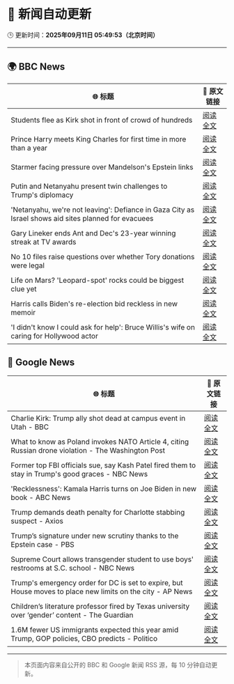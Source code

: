 # 🧠 新闻自动更新

🕒 更新时间：**2025年09月11日 05:49:53（北京时间）**

---

## 🌍 BBC News

| 🌐 标题 | 🔗 原文链接 |
|--------|-------------|
| Students flee as Kirk shot in front of crowd of hundreds | [阅读全文](https://www.bbc.com/news/videos/c2ejgzyggpmo?at_medium=RSS&at_campaign=rss) |
| Prince Harry meets King Charles for first time in more than a year | [阅读全文](https://www.bbc.com/news/articles/cly14jq42djo?at_medium=RSS&at_campaign=rss) |
| Starmer facing pressure over Mandelson's Epstein links | [阅读全文](https://www.bbc.com/news/articles/cwy9jqn0vyjo?at_medium=RSS&at_campaign=rss) |
| Putin and Netanyahu present twin challenges to Trump's diplomacy | [阅读全文](https://www.bbc.com/news/articles/cvg9pnpqm2jo?at_medium=RSS&at_campaign=rss) |
| 'Netanyahu, we're not leaving': Defiance in Gaza City as Israel shows aid sites planned for evacuees | [阅读全文](https://www.bbc.com/news/articles/c0lkz0l4x51o?at_medium=RSS&at_campaign=rss) |
| Gary Lineker ends Ant and Dec's 23-year winning streak at TV awards | [阅读全文](https://www.bbc.com/news/articles/cg7dgd394kno?at_medium=RSS&at_campaign=rss) |
| No 10 files raise questions over whether Tory donations were legal | [阅读全文](https://www.bbc.com/news/articles/cp3qww29146o?at_medium=RSS&at_campaign=rss) |
| Life on Mars? 'Leopard-spot' rocks could be biggest clue yet | [阅读全文](https://www.bbc.com/news/articles/cd725pj0g9ro?at_medium=RSS&at_campaign=rss) |
| Harris calls Biden's re-election bid reckless in new memoir | [阅读全文](https://www.bbc.com/news/articles/cq5jgg1491do?at_medium=RSS&at_campaign=rss) |
| 'I didn't know I could ask for help': Bruce Willis's wife on caring for Hollywood actor | [阅读全文](https://www.bbc.com/news/videos/cp8j2v458z8o?at_medium=RSS&at_campaign=rss) |

## 📰 Google News

| 🌐 标题 | 🔗 原文链接 |
|--------|-------------|
| Charlie Kirk: Trump ally shot dead at campus event in Utah - BBC | [阅读全文](https://news.google.com/rss/articles/CBMiVEFVX3lxTFAwRkllRTNpOWlRU3ZFMVdLbjhSSkRfOGNILUdEcUtNUi13eWx4QTRqY0VGam5Ka2xJZzNRUlVpTHpzV2Vqd21rQkVzV0lDdE1rV2NMNA?oc=5) |
| What to know as Poland invokes NATO Article 4, citing Russian drone violation - The Washington Post | [阅读全文](https://news.google.com/rss/articles/CBMilgFBVV95cUxPTXBwRjNrZ0Y0a25CVUFXMldQbEJudDB4djMxZWZ0b2RDTTFkT1hsWmdsak1ieEg1TUZNdmplVjhFYklOMXRqdmt6UnFhaHZUWlFxZWV5ZW9fY2U1MGhzTkJWV3NabURkNDRCNUZhVmozMU1MM3Ywd2cyMDM2T0pIbjdqMkZscGlmc0hmdS1oUW1IaDVnS0E?oc=5) |
| Former top FBI officials sue, say Kash Patel fired them to stay in Trump's good graces - NBC News | [阅读全文](https://news.google.com/rss/articles/CBMizgFBVV95cUxPNVhON1gxay1iSHByWEFoejhEeDFweFh1cUh4RUQ1b1ZmTUl5OXJNYjh2R2x4SThZTEpPVDV3MzB2aENhN2ZvYzZXMUR4Q1pVNlJjMGo3bzVTOGljUkota3U4cHdaMzBIUEZNNU1YNjVWMnMwV21WNXh6aTNTWUQ5RVFUUWd1ZnhwTXUzbTJUdmZlcmQ5ZEhRLW5VU0RabnJERVFzYzY3a0cwb1c5ZEFzUFl4Y1hnYTBrOWkwQXFyVEotdHhBaHN0QjBSY0d3d9IBVkFVX3lxTE4tZmhIb21UcDExQ204T0xJeS1HQnh1ck9XQ3RxZXFFeHk3ZUZLdThNdEw2ejgxUjQ0RVo4dWJ5N0U3RVlBdWRmUThWTHJHNVdlZTNLb293?oc=5) |
| 'Recklessness': Kamala Harris turns on Joe Biden in new book - ABC News | [阅读全文](https://news.google.com/rss/articles/CBMipAFBVV95cUxQV3hsbFlfQVhQMllOTWRCVlh3Qi1kU0tBdmdPMXRWRTE0UXQ1eVNFRzZGVmJkanE1V3FKVHpPTDNLdFBUNVh0VDhRb0N6NlNfUl8wODF1amlrYTFOMkowaUZMWXM3Q0RybENKc1VlaU1GMnA4UFBiWVJlMGFtM3cyWWN4WW9OZ09POGVDeWk3b0RjRHRsTG1wM0cxYnI4ZWRmazJTUdIBqgFBVV95cUxPWW5yWUZTSjlKMHlYby1hdE9LbFR5cDQ0cDVsRDdDbDgxaktfbjluUzhCTjN5YXBLaHJSNzhQQmh6eWdGcXNLb1dxOHc1Y1UzVElfWkpaM0VhZHdSVkZaRlltVFlCaWgtR2VlQzNVVGk1aWxubVNDT2NmNkJqSG53bHhpSm10X1JmZDdzZ3NqakU4eWxwZEZOd24xczJ3bWZnd0JVUFdtTnNYdw?oc=5) |
| Trump demands death penalty for Charlotte stabbing suspect - Axios | [阅读全文](https://news.google.com/rss/articles/CBMiigFBVV95cUxOWkdaWXhQMnRGVGhLM1FlNDA0N2RyMXV1SVE0ZGo4ai04aXNvektSanNfYklCTThKLTBQbGFZLW9aSTBPVlhVeTB1OTJJRkc0eXdKVDdRX2hNTDgwc1lUVlRTeVIxVUNUM0hCVXRxMi1KaFhrQU1Xb2lWTkZMX2NtN1dOMy1xSTFsOVE?oc=5) |
| Trump’s signature under new scrutiny thanks to the Epstein case - PBS | [阅读全文](https://news.google.com/rss/articles/CBMiogFBVV95cUxPTFdpM0RGRmZURk1GakRMVkZUWU92elA2SlZjNHVhMXd2dHJ0SC0yREdGMmdFemtaX0tSWEl0b2JGWlM4Z0NoUURDc2thNE5Mb1ZJaFlEa0Y3TjVSaV9fc01aR2Nsbm43VjhQWjM1TURVaHUzS291ZzdVOS00NUc0UlFkblZHU1RXMWVodkFVcE5XWGtvb1l5cGdZNTZ6Y2hta2fSAacBQVVfeXFMT25Ca201LTV6LWdBYUVHUDRyRndEZnFNZTF3X3R0N3BHNml2U2U4a3ZXMjhWYWVHZjRNZW9VRHBSNE1GRE9UeW1jQjZWWkM0eG05ZWVMNzhiWGdwRDdyb3JGZkdTUEp1Mi1iY1F0UXh0UjB6c3dBcVJzSjFwc0I0U3htTWdyeGlTTURDamh1RFpzd1JxQ1pNdDh1TFBmaXA1ckU4MjdMSUk?oc=5) |
| Supreme Court allows transgender student to use boys' restrooms at S.C. school - NBC News | [阅读全文](https://news.google.com/rss/articles/CBMiwwFBVV95cUxQaDRoZS03SW1vLTNKZlp4MlRZOVNUaGk1cTYydmg3TFVVR3dJOGpJNld0MFl3WXNpLXdMdGM0Q1NGaElUZDd1aG50a1ZMVlJmOTRWRlptWjc3Mk10Ml92ZmwwWlhwYjNnMFd5Mm9WbUJPQUNISnhKNzlIZUwxdkdnUkZvS2h3ZHVzTVE3WTJEZ0ZMNEZyWHdUMEpJLV9IdWM5QUFsaVBDeGFzdDZsQzBvTVFLVEJoM1JZNURwSW9pNWJDa2fSAVZBVV95cUxPVENYQ3Znc1J6NUp3aDloelVpTHVBNmw0UHlLUGk3THEycllNOXFzVWc0Qkw3QnZsQzZqcUx0cXBiWVljbTEtb0tnU2ZaZmlpNEVIRHd3Zw?oc=5) |
| Trump's emergency order for DC is set to expire, but House moves to place new limits on the city - AP News | [阅读全文](https://news.google.com/rss/articles/CBMinwFBVV95cUxPRnR6QTBKSG1lVnl4X0tCOVhDb2x5UVpncnlvVmRZSjZfeUtrRk81UDEwSVRFdFZxT3pVbUp3UFVEWHdCQlZwdS02bTlwY1NJR3pIREt3aTFYNEFEaVNfeENQVUZLZUJrV0d3Q3g1QTRvcUhDWGNGakZfNndmOHdTYTdhV3FtdEZIdEZZejJxenpKQnlaMFNlaGl4U25YR0E?oc=5) |
| Children’s literature professor fired by Texas university over ‘gender’ content - The Guardian | [阅读全文](https://news.google.com/rss/articles/CBMinAFBVV95cUxQR0Q4T2t1REdaS1hpaWdKRHRQcW8wYl9mZTdyUWswa2NzLTV2WjZ3anl0TTNRVmd0bTkzb1hHVEJxYWtibzlOMDlWN1lTVFV1QkxtNTJrSXB4UUxzV01NMGN1Y3hKTXM2QUw3b2w0Um1yRlQ4bGsybE8zdWVzU1IwRTBBbW9LWVJhUThFblhFdE5ZRWdQNjQtRlo2UXo?oc=5) |
| 1.6M fewer US immigrants expected this year amid Trump, GOP policies, CBO predicts - Politico | [阅读全文](https://news.google.com/rss/articles/CBMi4AFBVV95cUxORzJQdUd1U1hsU3djYlBOTGV6WmxKVV9jUU5URkJ0SWs4MTJ2VzBhckpZMDNvM2RUSWpCdGxPLVZDcy1lY3NqeEhfeVJpNjdqZnpfSTUybzU0ZXF6SGZvWVZHWGdGMGRDcURycmo0blhGaW9nWG5yaENnajZIeFBTeWhYdTFrSWNzVzB0dG5zN19lOXlJY3EwNFdCYUZweEpZLVphb1ZiT3BlenUtT2NhNENCX2VrNXd0X055emc2LUEyU1Vyc1JXdlFuQjgyTC13M0FaWUR2dHc3QkFIVjJwaw?oc=5) |

---
> 本页面内容来自公开的 BBC 和 Google 新闻 RSS 源，每 10 分钟自动更新。